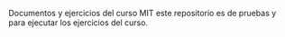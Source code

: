 Documentos y ejercicios del curso MIT
este repositorio es de pruebas y para ejecutar los ejercicios del curso.
